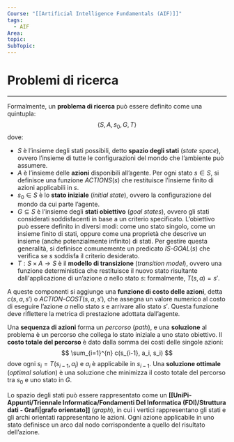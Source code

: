 ```yaml
---
Course: "[[Artificial Intelligence Fundamentals (AIF)]]"
tags:
  - AIF
Area: 
topic: 
SubTopic: 
---
```


# Problemi di ricerca
---
Formalmente, un **problema di ricerca** può essere definito come una quintupla:
$$
\langle S, A, s_0, G, T \rangle
$$
dove:
- $S$ è l’insieme degli stati possibili, detto **spazio degli stati** (*state space*), ovvero l’insieme di tutte le configurazioni del mondo che l’ambiente può assumere.
- $A$ è l’insieme delle **azioni** disponibili all’agente. Per ogni stato $s \in S$, si definisce una funzione $ACTIONS(s)$ che restituisce l’insieme finito di azioni applicabili in $s$.
- $s_0 \in S$ è lo **stato iniziale** (*initial state*), ovvero la configurazione del mondo da cui parte l’agente.
- $G \subseteq S$ è l’insieme degli **stati obiettivo** (*goal states*), ovvero gli stati considerati soddisfacenti in base a un criterio specificato. L’obiettivo può essere definito in diversi modi: come uno stato singolo, come un insieme finito di stati, oppure come una proprietà che descrive un insieme (anche potenzialmente infinito) di stati. Per gestire questa generalità, si definisce comunemente un predicato $IS\text{-}GOAL(s)$ che verifica se $s$ soddisfa il criterio desiderato.
- $T: S \times A \rightarrow S$ è il **modello di transizione** (*transition model*), ovvero una funzione deterministica che restituisce il nuovo stato risultante dall'applicazione di un’azione $a$ nello stato $s$: formalmente, $T(s, a) = s'$.

A queste componenti si aggiunge una **funzione di costo delle azioni**, detta $c(s, a, s')$ o $ACTION\text{-}COST(s, a, s')$, che assegna un valore numerico al costo di eseguire l’azione $a$ nello stato $s$ e arrivare allo stato $s'$. Questa funzione deve riflettere la metrica di prestazione adottata dall’agente. 


Una **sequenza di azioni** forma un *percorso* (*path*), e una **soluzione** al problema è un percorso che collega lo stato iniziale a uno stato obiettivo. Il **costo totale del percorso** è dato dalla somma dei costi delle singole azioni:
$$
\sum_{i=1}^{n} c(s_{i-1}, a_i, s_i)
$$
dove ogni $s_i = T(s_{i-1}, a_i)$ e $a_i$ è applicabile in $s_{i-1}$. Una **soluzione ottimale** (*optimal solution*) è una soluzione che minimizza il costo totale del percorso tra $s_0$ e uno stato in $G$.

Lo spazio degli stati può essere rappresentato come un **[[UniPi-Appunti/Triennale Informatica/Fondamenti Del Informatica (FDI)/Struttura dati - Grafi|grafo orientato]]** (*graph*), in cui i vertici rappresentano gli stati e gli archi orientati rappresentano le azioni. Ogni azione applicabile in uno stato definisce un arco dal nodo corrispondente a quello del risultato dell’azione. 